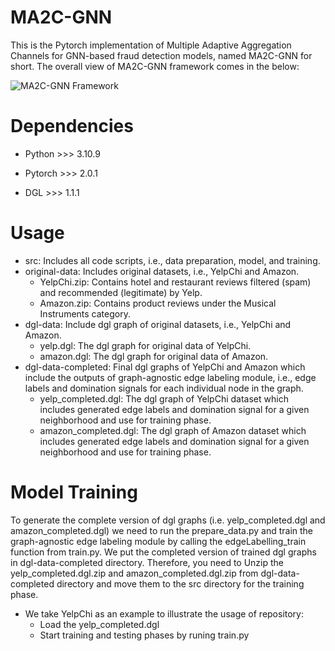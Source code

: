 # MA2C-GNN
This is the Pytorch implementation of Multiple Adaptive Aggregation Channels for GNN-based fraud detection models, named MA2C-GNN for short. The overall view of MA2C-GNN framework comes in the below:

![MA2C-GNN Framework](https://github.com/FraudDetectionModel/MA2C-GNN/assets/136766753/d13de2d9-117a-428d-82a1-983ed51e476b)

# Dependencies
- Python >>> 3.10.9

- Pytorch >>> 2.0.1

- DGL >>> 1.1.1

# Usage
- src: Includes all code scripts, i.e., data preparation, model, and training.
- original-data: Includes original datasets, i.e., YelpChi and Amazon.
     - YelpChi.zip: Contains hotel and restaurant reviews filtered (spam) and recommended (legitimate) by Yelp.
     - Amazon.zip: Contains product reviews under the Musical Instruments category.
- dgl-data: Include dgl graph of original datasets, i.e., YelpChi and Amazon. 
     - yelp.dgl: The dgl graph for original data of YelpChi.
     - amazon.dgl: The dgl graph for original data of Amazon.
- dgl-data-completed: Final dgl graphs of YelpChi and Amazon which include the outputs of graph-agnostic edge labeling module, i.e., edge labels and 
                      domination signals for each individual node in the graph.
     - yelp_completed.dgl: The dgl graph of YelpChi dataset which includes generated edge labels and domination signal for a given neighborhood and use for training phase.
     - amazon_completed.dgl: The dgl graph of Amazon dataset which includes generated edge labels and domination signal for a given neighborhood and use for training phase.

# Model Training
To generate the complete version of dgl graphs (i.e. yelp_completed.dgl and amazon_completed.dgl) we need to run the prepare_data.py and train the graph-agnostic edge labeling module by calling the edgeLabelling_train function from train.py. We put the completed version of trained dgl graphs in dgl-data-completed directory. Therefore, you need to Unzip the yelp_completed.dgl.zip and amazon_completed.dgl.zip from dgl-data-completed directory and move them to the src directory for the training phase.

- We take YelpChi as an example to illustrate the usage of repository:
    - Load the yelp_completed.dgl 
    - Start training and testing phases by runing train.py
